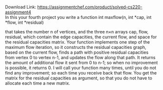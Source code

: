 Download Link: https://assignmentchef.com/product/solved-cs220-assignment4
<br>
In this your fourth project you write a function int maxflow(n, int *cap, int *flow, int *residual)

that takes the number n of vertices, and the three n×n arrays cap, flow, residual, which contain the edge capacities, the current flow, and space for the residual capacities matrix. Your function implements one step of the maximum flow iteration, so it constructs the residual capacities graph, based on the current flow, finds a path with positive residual capacities from vertex 0 to vertex n-1, and updates the flow along that path. It returns the amount of additional flow it sent from 0 to n-1; so when no improvement is possible, it returns 0. I will call your function many times, until you do not find any improvement; so each time you receive back that flow. You get the matrix for the residual capacities as argument, so that you do not have to allocate each time a new matrix.